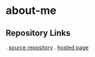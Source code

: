 # about-me

## Repository Links
. [source repository](https://github.com/mohanpratapa/about-me)
. [hosted page](https://github.com/mohanpratapa/about-me)


